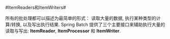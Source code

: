#ItemReaders和ItemWriters#


所有的批处理都可以描述为最简单的形式： 读取大量的数据, 执行某种类型的计算/转换, 以及写出执行结果. Spring Batch 提供了三个主要接口来辅助执行大量的读取与写出: **ItemReader**, **ItemProcessor** 和 **ItemWriter**.